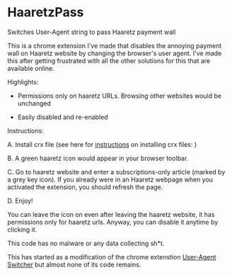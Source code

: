 # HaaretzPass

Switches User-Agent string to pass Haaretz payment wall

This is a chrome extension I've made that disables the annoying payment wall on Haaretz website by changing the browser's user agent. I've made this after getting frustrated with all the other solutions for this that are available online.

Highlights:

- Permissions only on haaretz URLs. Browsing other websites would be unchanged

- Easily disabled and re-enabled

Instructions:

A. Install crx file (see here for [instructions](http://www.howtogeek.com/120743/how-to-install-extensions-from-outside-the-chrome-web-store/) on installing crx files: )

B. A green haaretz icon would appear in your browser toolbar.

C. Go to haaretz website and enter a subscriptions-only article (marked by a grey key icon). If you already were in an Haaretz webpage when you activated the extension, you should refresh the page.

D. Enjoy!

You can leave the icon on even after leaving the haaretz website, it has permissions only for haaretz urls. Anyway, you can disable it anytime by clicking it.

This code has no malware or any data collecting sh*t. 

This has started as a modification of the chrome extenstion [User-Agent Switcher](https://chrome.google.com/webstore/detail/user-agent-switcher/lkmofgnohbedopheiphabfhfjgkhfcgf?hl=en) but almost none of its code remains.
